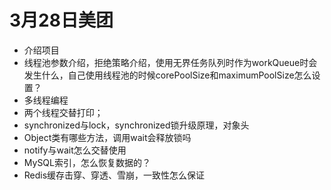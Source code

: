 # 3月28日美团
* 介绍项目
* 线程池参数介绍，拒绝策略介绍，使用无界任务队列时作为workQueue时会发生什么，自己使用线程池的时候corePoolSize和maximumPoolSize怎么设置？
* 多线程编程
* 两个线程交替打印；
* synchronized与lock，synchronized锁升级原理，对象头
* Object类有哪些方法，调用wait会释放锁吗
* notify与wait怎么交替使用
* MySQL索引，怎么恢复数据的？
* Redis缓存击穿、穿透、雪崩，一致性怎么保证


# 
